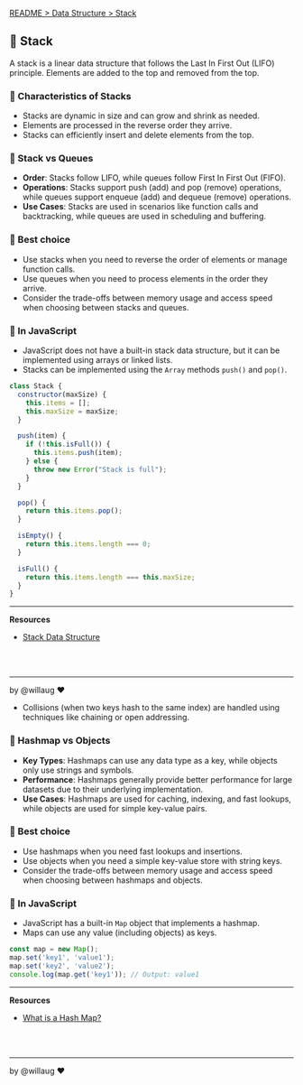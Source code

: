 [README > Data Structure > Stack](../README.md)

## 🔋 Stack
A stack is a linear data structure that follows the Last In First Out (LIFO) principle. Elements are added to the top and removed from the top.

### 📌 Characteristics of Stacks
- Stacks are dynamic in size and can grow and shrink as needed.
- Elements are processed in the reverse order they arrive.
- Stacks can efficiently insert and delete elements from the top.

### 🥊 Stack vs Queues
- **Order**: Stacks follow LIFO, while queues follow First In First Out (FIFO).
- **Operations**: Stacks support push (add) and pop (remove) operations, while queues support enqueue (add) and dequeue (remove) operations.
- **Use Cases**: Stacks are used in scenarios like function calls and backtracking, while queues are used in scheduling and buffering.

### 💚 Best choice
- Use stacks when you need to reverse the order of elements or manage function calls.
- Use queues when you need to process elements in the order they arrive.
- Consider the trade-offs between memory usage and access speed when choosing between stacks and queues.

### 💛 In JavaScript
- JavaScript does not have a built-in stack data structure, but it can be implemented using arrays or linked lists.
- Stacks can be implemented using the `Array` methods `push()` and `pop()`.

```js
class Stack {
  constructor(maxSize) {
    this.items = [];
    this.maxSize = maxSize;
  }

  push(item) {
    if (!this.isFull()) {
      this.items.push(item);
    } else {
      throw new Error("Stack is full");
    }
  }

  pop() {
    return this.items.pop();
  }

  isEmpty() {
    return this.items.length === 0;
  }

  isFull() {
    return this.items.length === this.maxSize;
  }
}
```

---
**Resources**
- [Stack Data Structure](https://www.geeksforgeeks.org/dsa/stack-data-structure/)

<br>
<br>

---

by @willaug ❤️

- Collisions (when two keys hash to the same index) are handled using techniques like chaining or open addressing.

### 🥊 Hashmap vs Objects
- **Key Types**: Hashmaps can use any data type as a key, while objects only use strings and symbols.
- **Performance**: Hashmaps generally provide better performance for large datasets due to their underlying implementation.
- **Use Cases**: Hashmaps are used for caching, indexing, and fast lookups, while objects are used for simple key-value pairs.

### 💚 Best choice
- Use hashmaps when you need fast lookups and insertions.
- Use objects when you need a simple key-value store with string keys.
- Consider the trade-offs between memory usage and access speed when choosing between hashmaps and objects.

### 💛 In JavaScript
- JavaScript has a built-in `Map` object that implements a hashmap.
- Maps can use any value (including objects) as keys.

```js
const map = new Map();
map.set('key1', 'value1');
map.set('key2', 'value2');
console.log(map.get('key1')); // Output: value1
```

---
**Resources**
- [What is a Hash Map?](https://www.freecodecamp.org/news/what-is-a-hash-map/)

<br>
<br>

---

by @willaug ❤️
